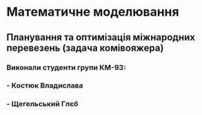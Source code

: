 # Математичне моделювання
## Планування та оптимізація міжнародних перевезень (задача комівояжера)
### Виконали студенти групи КМ-93:
### - Костюк Владислава
### - Щегельський Глєб
